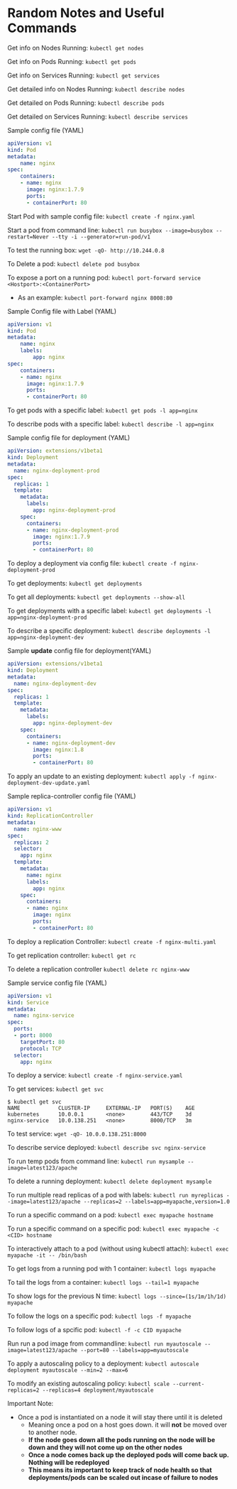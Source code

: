 # Random Notes and Useful Commands


Get info on Nodes Running: ```kubectl get nodes```

Get info on Pods Running: ```kubectl get pods```

Get info on Services Running: ```kubectl get services```

Get detailed info on Nodes Running: ```kubectl describe nodes```

Get detailed on Pods Running: ```kubectl describe pods```

Get detailed on Services Running: ```kubectl describe services```

Sample config file (YAML)
```YAML
apiVersion: v1
kind: Pod
metadata:
    name: nginx
spec:
    containers:
    - name: nginx
      image: nginx:1.7.9
      ports:
      - containerPort: 80
```
Start Pod with sample config file: ```kubectl create -f nginx.yaml```

Start a pod from command line:  ```kubectl run busybox --image=busybox --restart=Never --tty -i --generator=run-pod/v1 ```

To test the running box: ```wget -qO- http://10.244.0.8```

To Delete a pod: ```kubectl delete pod busybox```

To expose a port on a running pod: ```kubectl port-forward service <Hostport>:<ContainerPort>``` 
+ As an example: ```kubectl port-forward nginx 8008:80```

Sample Config file with Label (YAML)
```YAML
apiVersion: v1
kind: Pod
metadata:
    name: nginx
    labels:
        app: nginx
spec: 
    containers:
    - name: nginx
      image: nginx:1.7.9
      ports:
      - containerPort: 80
```

To get pods with a specific label: ```kubectl get pods -l app=nginx```

To describe pods with a specific label: ```kubectl describe -l app=nginx```

Sample config file for deployment (YAML)
```YAML
apiVersion: extensions/v1beta1
kind: Deployment
metadata:
  name: nginx-deployment-prod
spec:
  replicas: 1
  template: 
    metadata:
      labels:
        app: nginx-deployment-prod
    spec: 
      containers:
      - name: nginx-deployment-prod
        image: nginx:1.7.9
        ports:
        - containerPort: 80
```

To deploy a deployment via config file: ```kubectl create -f nginx-deployment-prod```

To get deployments: ```kubectl get deployments```

To get all deployments: ```kubectl get deployments --show-all```

To get deployments with a specific label: ```kubectl get deployments -l app=nginx-deployment-prod```

To describe a specific deployment: ```kubectl describe deployments -l app=nginx-deployment-dev```

Sample **update** config file for deployment(YAML)
```YAML
apiVersion: extensions/v1beta1
kind: Deployment
metadata:
  name: nginx-deployment-dev
spec:
  replicas: 1
  template: 
    metadata:
      labels:
        app: nginx-deployment-dev
    spec: 
      containers:
      - name: nginx-deployment-dev
        image: nginx:1.8
        ports:
        - containerPort: 80
```
To apply an update to an existing deployment: ```kubectl apply -f nginx-deployment-dev-update.yaml```

Sample replica-controller config file (YAML)
```yaml
apiVersion: v1
kind: ReplicationController
metadata:
  name: nginx-www
spec:
  replicas: 2
  selector: 
    app: nginx
  template:
    metadata:
      name: nginx
      labels:
        app: nginx
    spec:
      containers:
      - name: nginx
        image: nginx
        ports:
        - containerPort: 80
```

To deploy a replication Controller: ```kubectl create -f nginx-multi.yaml```

To get replication controller: ```kubectl get rc```

To delete a replication controller ```kubectl delete rc nginx-www```

Sample service config file (YAML)
```yaml
apiVersion: v1
kind: Service
metadata:
  name: nginx-service
spec:
  ports:
  - port: 8000
    targetPort: 80
    protocol: TCP
  selector: 
    app: nginx
```

To deploy a service: ```kubectl create -f nginx-service.yaml```

To get services: ```kubectl get svc```
```shell
$ kubectl get svc
NAME            CLUSTER-IP     EXTERNAL-IP   PORT(S)    AGE
kubernetes      10.0.0.1       <none>        443/TCP    3d
nginx-service   10.0.138.251   <none>        8000/TCP   3m
```

To test service: ```wget -qO- 10.0.0.138.251:8000```

To describe service deployed: ```kubectl describe svc nginx-service```

To run temp pods from command line: ```kubectl run mysample --image=latest123/apache```

To delete a running deployment: ```kubectl delete deployment mysample```

To run multiple read replicas of a pod with labels: ```kubectl run myreplicas --image=latest123/apache --replicas=2 --labels=app=myapache,version=1.0```

To run a specific command on a pod: ```kubectl exec myapache hostname```

To run a specific command on a specific pod: ```kubectl exec myapache -c <CID> hostname```

To interactively attach to a pod (without using kubectl attach): ```kubectl exec myapache -it -- /bin/bash```

To get logs from a running pod with 1 container: ```kubectl logs myapache```

To tail the logs from a container: ```kubectl logs --tail=1 myapache```

To show logs for the previous N time: ```kubectl logs --since=(1s/1m/1h/1d) myapache```

To follow the logs on a specific pod: ```kubectl logs -f myapache```

To follow logs of a spcific pod: ```kubectl -f -c CID myapache```

Run run a pod image from commandline: ```kubectl run myautoscale --image=latest123/apache --port=80 --labels=app=myautoscale```

To apply a autoscaling policy to a deployment: ```kubectl autoscale deployment myautoscale --min=2 --max=6```

To modify an existing autoscaling policy: ```kubectl scale --current-replicas=2 --replicas=4 deployment/myautoscale```

Important Note:   
*   Once a pod is instantiated on a node it will stay there until it is deleted
    * Meaning once a pod on a host goes down. it will **not** be moved over to another node.
    * **If the node goes down all the pods running on the node will be down and they will not come up on the other nodes**
    * **Once a node comes back up the deployed pods will come back up. Nothing will be redeployed**
    * **This means its important to keep track of node health so that deployments/pods can be scaled out incase of failure to nodes**
    
   